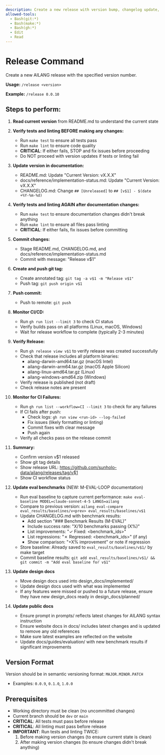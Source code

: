 ```yaml
---
description: Create a new release with version bump, changelog update, and git tag
allowed-tools:
  - Bash(git:*)
  - Bash(make:*)
  - Bash(gh:*)
  - Edit
  - Read
---
```


# Release Command

Create a new AILANG release with the specified version number.

**Usage:** `/release <version>`

**Example:** `/release 0.0.10`

## Steps to perform:

1. **Read current version** from README.md to understand the current state

2. **Verify tests and linting BEFORE making any changes:**
   - Run `make test` to ensure all tests pass
   - Run `make lint` to ensure code quality
   - **CRITICAL**: If either fails, STOP and fix issues before proceeding
   - Do NOT proceed with version updates if tests or linting fail

3. **Update version in documentation:**
   - README.md: Update "Current Version: vX.X.X"
   - docs/reference/implementation-status.md: Update "Current Version: vX.X.X"
   - CHANGELOG.md: Change `## [Unreleased]` to `## [v$1] - $(date +%Y-%m-%d)`

4. **Verify tests and linting AGAIN after documentation changes:**
   - Run `make test` to ensure documentation changes didn't break anything
   - Run `make lint` to ensure all files pass linting
   - **CRITICAL**: If either fails, fix issues before committing

5. **Commit changes:**
   - Stage README.md, CHANGELOG.md, and docs/reference/implementation-status.md
   - Commit with message: "Release v$1"

6. **Create and push git tag:**
   - Create annotated tag: `git tag -a v$1 -m "Release v$1"`
   - Push tag: `git push origin v$1`

7. **Push commit:**
   - Push to remote: `git push`

8. **Monitor CI/CD:**
   - Run `gh run list --limit 3` to check CI status
   - Verify builds pass on all platforms (Linux, macOS, Windows)
   - Wait for release workflow to complete (typically 2-3 minutes)

9. **Verify Release:**
   - Run `gh release view v$1` to verify release was created successfully
   - Check that release includes all platform binaries:
     - ailang-darwin-amd64.tar.gz (macOS Intel)
     - ailang-darwin-arm64.tar.gz (macOS Apple Silicon)
     - ailang-linux-amd64.tar.gz (Linux)
     - ailang-windows-amd64.zip (Windows)
   - Verify release is published (not draft)
   - Check release notes are present

10. **Monitor for CI Failures:**
    - Run `gh run list --workflow=CI --limit 3` to check for any failures
    - If CI fails after push:
      - Check logs: `gh run view <run-id> --log-failed`
      - Fix issues (likely formatting or linting)
      - Commit fixes with clear message
      - Push again
    - Verify all checks pass on the release commit

11. **Summary:**
    - Confirm version v$1 released
    - Show git tag details
    - Show release URL: https://github.com/sunholo-data/ailang/releases/tag/v$1
    - Show CI workflow status

12. **Update eval benchmarks** (NEW: M-EVAL-LOOP documentation)
    - Run eval baseline to capture current performance: `make eval-baseline MODEL=claude-sonnet-4-5 LANGS=ailang`
    - Compare to previous version: `ailang eval-compare eval_results/baselines/v<prev> eval_results/baselines/v$1`
    - Update CHANGELOG.md with benchmark results:
      - Add section "### Benchmark Results (M-EVAL)"
      - Include success rate: "X/10 benchmarks passing (X%)"
      - List improvements: "✓ Fixed: <benchmark_ids>"
      - List regressions: "✗ Regressed: <benchmark_ids>" (if any)
      - Show comparison: "+X% improvement" or note if regression
    - Store baseline: Already saved to `eval_results/baselines/v$1/` by make target
    - Commit baseline results: `git add eval_results/baselines/v$1/ && git commit -m "Add eval baseline for v$1"`

13. **Update design docs**
    - Move design docs used into design_docs/implemented/
    - Update design docs used with what was implemented
    - If any features were missed or pushed to a future release, ensure they have new design_docs ready in design_docs/planned/

14. **Update public docs**
    - Ensure prompt in prompts/ reflects latest changes for AILANG syntax instruction
    - Ensure website docs in docs/ includes latest changes and is updated to remove any old references
    - Make sure latest examples are reflected on the website
    - Update docs/guides/evaluation/ with new benchmark results if significant improvements


## Version Format

Version should be in semantic versioning format: `MAJOR.MINOR.PATCH`
- Examples: `0.0.9`, `0.1.0`, `1.0.0`

## Prerequisites

- Working directory must be clean (no uncommitted changes)
- Current branch should be `dev` or `main`
- **CRITICAL**: All tests must pass before release
- **CRITICAL**: All linting must pass before release
- **IMPORTANT**: Run tests and linting TWICE:
  1. Before making version changes (to ensure current state is clean)
  2. After making version changes (to ensure changes didn't break anything)
